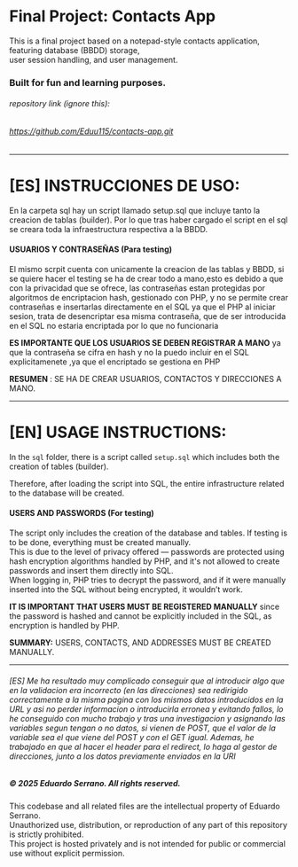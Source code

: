 # Final Project: Contacts App

This is a final project based on a notepad-style contacts application, featuring database (BBDD) storage,  
user session handling, and user management.  
### Built for fun and learning purposes.

###### repository link (ignore this):
###### https://github.com/Eduu115/contacts-app.git

---

# [ES] INSTRUCCIONES DE USO:

En la carpeta sql hay un script llamado setup.sql que incluye tanto la creacion de tablas (builder).
Por lo que tras haber cargado el script en el sql se creara toda la infraestructura respectiva a la BBDD.

#### USUARIOS Y CONTRASEÑAS (Para testing)

El mismo scrpit cuenta con unicamente la creacion de las tablas y BBDD, si se quiere hacer el testing se ha de crear todo a mano,esto es debido
a que con la privacidad que se ofrece, las contraseñas estan protegidas por algoritmos de encriptacion hash, gestionado con PHP, y no se permite
crear contraseñas e insertarlas directamente en el SQL ya que el PHP al iniciar sesion, trata de desencriptar esa misma contraseña, que de
ser introducida en el SQL no estaria encriptada por lo que no funcionaria

**ES IMPORTANTE QUE LOS USUARIOS SE DEBEN REGISTRAR A MANO** ya que la contraseña se cifra en hash y no la puedo incluir en el SQL 
explicitamenete ,ya que el encriptado se gestiona en PHP

**RESUMEN** : SE HA DE CREAR USUARIOS, CONTACTOS Y DIRECCIONES A MANO.

---

# [EN] USAGE INSTRUCTIONS:

In the `sql` folder, there is a script called `setup.sql` which includes both the creation of tables (builder).

Therefore, after loading the script into SQL, the entire infrastructure related to the database will be created.


#### USERS AND PASSWORDS (For testing)

The script only includes the creation of the database and tables. If testing is to be done, everything must be created manually.  
This is due to the level of privacy offered — passwords are protected using hash encryption algorithms handled by PHP, and it's not allowed to create passwords and insert them directly into SQL.  
When logging in, PHP tries to decrypt the password, and if it were manually inserted into the SQL without being encrypted, it wouldn’t work.

**IT IS IMPORTANT THAT USERS MUST BE REGISTERED MANUALLY** since the password is hashed and cannot be explicitly included in the SQL, as encryption is handled by PHP.

**SUMMARY:** USERS, CONTACTS, AND ADDRESSES MUST BE CREATED MANUALLY.

---

###### [ES] Me ha resultado muy complicado conseguir que al introducir algo que en la validacion era incorrecto (en las direcciones) sea redirigido correctamente a la misma pagina con los mismos datos introducidos en la URL y asi no perder informacion o introducirla erronea y evitando fallos, lo he conseguido con mucho trabajo y tras una investigacion y asignando las variables segun tengan o no datos, si vienen de POST, que el valor de la variable sea el que viene del POST y con el GET igual. Ademas, he trabajado en que al hacer el header para el redirect, lo haga al gestor de direcciones, junto a los datos previamente enviados en la URI

##### © 2025 Eduardo Serrano. All rights reserved.

This codebase and all related files are the intellectual property of Eduardo Serrano.  
Unauthorized use, distribution, or reproduction of any part of this repository is strictly prohibited.  
This project is hosted privately and is not intended for public or commercial use without explicit permission.
